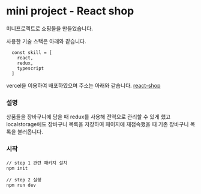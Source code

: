# mini project - React shop

미니프로젝트로 쇼핑몰을 만들었습니다.

사용한 기술 스택은 아래와 같습니다.
```
  const skill = [
    react, 
    redux, 
    typescript
  ]
```

vercel을 이용하여 배포하였으며 주소는 아래와 같습니다.
[react-shop](https://project-shopping-mall.vercel.app/)


### 설명
상품들을 장바구니에 담을 때 redux를 사용해 전역으로 관리할 수 있게 했고
localstorage에도 장바구니 목록을 저장하여 페이지에 재접속했을 때 기존 장바구니 목록을 불러옵니다.


### 시작
```
// step 1 관련 패키지 설치
npm init

// step 2 실행
npm run dev

```
